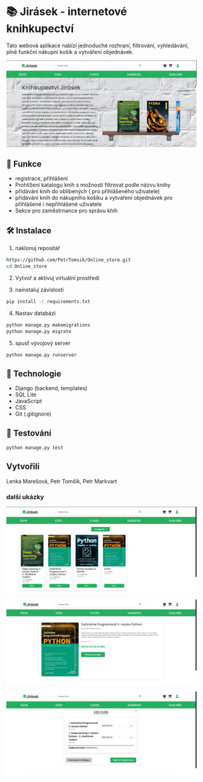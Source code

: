 # 📚 Jirásek - internetové knihkupectví

Tato webová aplikace nabízí jednoduché rozhraní, filtrování, vyhledávání, plně funkční nákupní košík 
a vytváření objednávek 


![Ukázka aplikace](static/screenshots/home.png)

## 🚀 Funkce
- registrace, přihlášení
- Prohlížení katalogu knih s možností filtrovat podle názvu knihy
- přidávání knih do oblíbených ( pro přihlášeného uživatele)
- přidávání knih do nákupního košíku a vytváření objednávek pro přihlášené i nepřihlášené uživatele
- Sekce pro zaměstrnance pro správu khih


## 🛠️ Instalace
1. naklonuj repositář
```bash
https://github.com/PetrTomsik/Online_store.git
cd Online_store
```


2. Vytvoř a aktivuj virtuální prostředí

3. nainstaluj závislosti
```bash
pip install -r requirements.txt
```

4. Nastav databázi 
```bash
python manage.py makemigrations
python manage.py migrate
```
5. spusť vývojový server
```bash
python manage.py runserver
```

## 🔧 Technologie
- Django (backend, templates)
- SQL Lite
- JavaScript
- CSS
- Git (.gitignore)

##  🧪 Testování 
```bash
python manage.py test
```

## Vytvořili
Lenka Marešová, Petr Tomšík, Petr Markvart

### další ukázky 
![Seznam knih](static/screenshots/book_list.png)

![detail knihy](static/screenshots/book_detail.png)

![detail košíku](static/screenshots/cart_detail.png)
